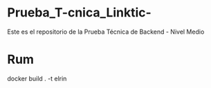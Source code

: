 # Prueba_T-cnica_Linktic-
Este es el repositorio de la Prueba Técnica de Backend - Nivel Medio

# Rum
docker build . -t elrin 
